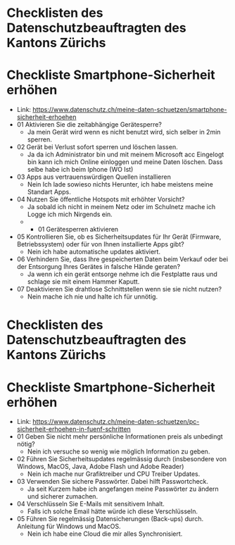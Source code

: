 # Checklisten des Datenschutzbeauftragten des Kantons Zürichs

# Checkliste Smartphone-Sicherheit erhöhen
 - Link: https://www.datenschutz.ch/meine-daten-schuetzen/smartphone-sicherheit-erhoehen
 - 01 Aktivieren Sie die zeitabhängige Gerätesperre?
    - Ja mein Gerät wird wenn es nicht benutzt wird, sich selber in 2min sperren.
 - 02 Gerät bei Verlust sofort sperren und löschen lassen.
    - Ja da ich Administrator bin und mit meinem Microsoft acc Eingelogt bin kann ich mich Online einloggen und meine Daten löschen. Dass selbe habe ich beim Iphone (WO Ist)
 - 03 Apps aus vertrauenswürdigen Quellen installieren
    - Nein Ich lade sowieso nichts Herunter, ich habe meistens meine Standart Apps.
 - 04 Nutzen Sie öffentliche Hotspots mit erhöhter Vorsicht?
    - Ja sobald ich nicht in meinem Netz oder im Schulnetz mache ich Logge ich mich Nirgends ein.
    - - 01 Gerätesperren aktivieren
 - 05 Kontrollieren Sie, ob es Sicherheitsupdates für Ihr Gerät (Firmware, Betriebssystem) oder für von Ihnen installierte Apps gibt?
    - Nein ich habe automatische updates aktiviert. 
 - 06 Verhindern Sie, dass Ihre gespeicherten Daten beim Verkauf oder bei der Entsorgung Ihres Gerätes in falsche Hände geraten?
    - Ja wenn ich ein gerät entsorge nehme ich die Festplatte raus und schlage sie mit einem Hammer Kaputt.
  - 07 Deaktivieren Sie drahtlose Schnittstellen wenn sie sie nicht nutzen?
    - Nein mache ich nie und halte ich für unnötig.

# Checklisten des Datenschutzbeauftragten des Kantons Zürichs

# Checkliste Smartphone-Sicherheit erhöhen
 - Link: https://www.datenschutz.ch/meine-daten-schuetzen/pc-sicherheit-erhoehen-in-fuenf-schritten
 - 01 Geben Sie nicht mehr persönliche Informationen preis als unbedingt nötig?
    - Nein ich versuche so wenig wie möglich Information zu geben.
 - 02 Führen Sie Sicherheitsupdates regelmässig durch (insbesondere von Windows, MacOS, Java, Adobe Flash und Adobe Reader)
    - Nein ich mache nur Grafiktreiber und CPU Treiber Updates.
 - 03 Verwenden Sie sichere Passwörter. Dabei hilft Passwortcheck.
    - Ja seit Kurzem habe ich angefangen meine Passwörter zu ändern und sicherer zumachen.
 - 04 Verschlüsseln Sie E-Mails mit sensitivem Inhalt.
    - Falls ich solche Email hätte würde ich diese Verschlüsseln.
 - 05 Führen Sie regelmässig Datensicherungen (Back-ups) durch. Anleitung für Windows und MacOS.
    - Nein ich habe eine Cloud die mir alles Synchronisiert.
  